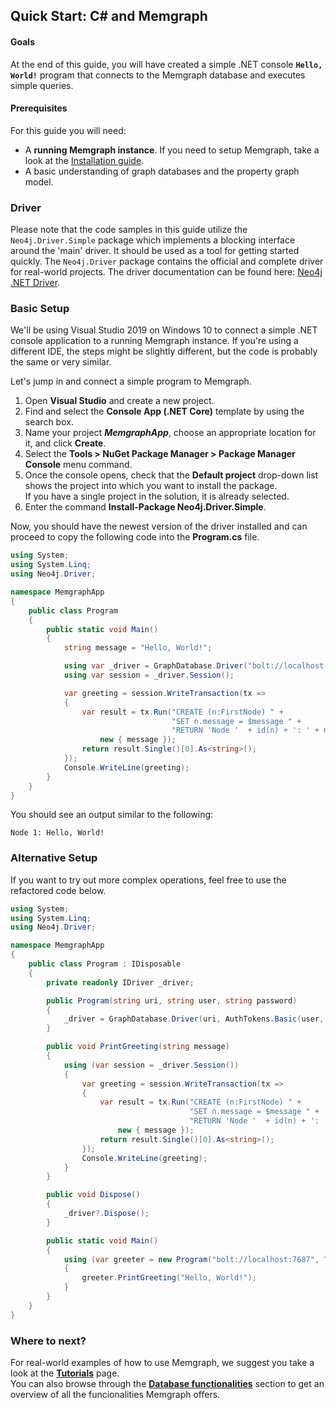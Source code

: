 ## Quick Start: C# and Memgraph

#### Goals
At the end of this guide, you will have created a simple .NET console **`Hello, World!`** program that connects to the Memgraph database and executes simple queries.

#### Prerequisites

For this guide you will need:
* A **running Memgraph instance**. If you need to setup Memgraph, take a look at the [Installation guide](../installation/installation.md).
* A basic understanding of graph databases and the property graph model.

### Driver

Please note that the code samples in this guide utilize the `Neo4j.Driver.Simple` package which implements a blocking interface around the 'main' driver. It should be used as a tool for getting started quickly. The `Neo4j.Driver` package contains the official and complete driver for real-world projects.
The driver documentation can be found here: [Neo4j .NET Driver](https://github.com/neo4j/neo4j-dotnet-driver).

### Basic Setup

We'll be using Visual Studio 2019 on Windows 10 to connect a simple .NET console application to a running Memgraph instance.
If you're using a different IDE, the steps might be slightly different, but the code is probably the same or very similar.<br/>

Let's jump in and connect a simple program to Memgraph.

1. Open **Visual Studio** and create a new project.
2. Find and select the **Console App (.NET Core)** template by using the search box.
3. Name your project ***MemgraphApp***, choose an appropriate location for it, and click **Create**.
4. Select the **Tools > NuGet Package Manager > Package Manager Console** menu command.
5. Once the console opens, check that the **Default project** drop-down list shows the project into which you want to install the package.<br/>If you have a single project in the solution, it is already selected.
6. Enter the command **Install-Package Neo4j.Driver.Simple**.

Now, you should have the newest version of the driver installed and can proceed to copy the following code into the **Program.cs** file.

```c#
using System;
using System.Linq;
using Neo4j.Driver;

namespace MemgraphApp
{
    public class Program
    {
        public static void Main()
        {
            string message = "Hello, World!";

            using var _driver = GraphDatabase.Driver("bolt://localhost:7687", AuthTokens.None);
            using var session = _driver.Session();

            var greeting = session.WriteTransaction(tx =>
            {
                var result = tx.Run("CREATE (n:FirstNode) " +
                                    "SET n.message = $message " +
                                    "RETURN 'Node '  + id(n) + ': ' + n.message",
                    new { message });
                return result.Single()[0].As<string>();
            });
            Console.WriteLine(greeting);
        }
    }
}
```

You should see an output similar to the following:

```
Node 1: Hello, World!
```

### Alternative Setup

If you want to try out more complex operations, feel free to use the refactored code below.

```c#
using System;
using System.Linq;
using Neo4j.Driver;

namespace MemgraphApp
{
    public class Program : IDisposable
    {
        private readonly IDriver _driver;

        public Program(string uri, string user, string password)
        {
            _driver = GraphDatabase.Driver(uri, AuthTokens.Basic(user, password));
        }

        public void PrintGreeting(string message)
        {
            using (var session = _driver.Session())
            {
                var greeting = session.WriteTransaction(tx =>
                {
                    var result = tx.Run("CREATE (n:FirstNode) " +
                                        "SET n.message = $message " +
                                        "RETURN 'Node '  + id(n) + ': ' + n.message",
                        new { message });
                    return result.Single()[0].As<string>();
                });
                Console.WriteLine(greeting);
            }
        }

        public void Dispose()
        {
            _driver?.Dispose();
        }

        public static void Main()
        {
            using (var greeter = new Program("bolt://localhost:7687", "", ""))
            {
                greeter.PrintGreeting("Hello, World!");
            }
        }
    }
}
```

### Where to next?

For real-world examples of how to use Memgraph, we suggest you take a look at the **[Tutorials](../../tutorials/tutorials.md)** page.<br/>
You can also browse through the **[Database functionalities](../../database_functionalities/database-functionalities.md)** section to get an overview of all the funcionalities Memgraph offers.